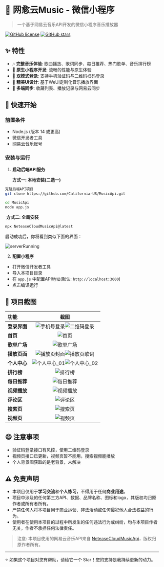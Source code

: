 # 🎵 网愈云Music - 微信小程序

> 一个基于网易云音乐API开发的微信小程序音乐播放器

[![GitHub license](https://img.shields.io/github/license/California-US/musicMiniProgram)](https://github.com/California-US/musicMiniProgram)
[![GitHub stars](https://img.shields.io/github/stars/California-US/MusicApi)](https://github.com/California-US/musicMiniProgram/stargazers)

## ✨ 特性

- 🎶 **完整音乐体验**: 歌曲播放、歌词同步、每日推荐、热门歌单、音乐排行榜
- 📱 **原生小程序开发**: 流畅的性能与原生体验
- 🔐 **双模式登录**: 支持手机验证码与二维码扫码登录
- 🎨 **精美UI设计**: 基于WeUI定制化音乐播放界面
- 💽 **多端同步**: 收藏列表、播放记录与网易云同步

## 🚀 快速开始

### 前置条件

- Node.js (版本 14 或更高)
- 微信开发者工具
- 网易云音乐账号

### 安装与运行

1. **启动后端API服务** 

   **方式一: 本地安装(二选一)**

```bash
克隆后端API项目
git clone https://github.com/California-US/MusicApi.git
        
cd MusicApi
node app.js
```

​	**方式二: 全局安装**

```bash
npx NeteaseCloudMusicApi@latest
```

启动成功后，你将看到类似下面的界面：

![serverRunning](https://github.com/California-US/musicMiniProgram/raw/main/docs/serverRunning.png)

2. **配置小程序**

- 打开微信开发者工具
- 导入本项目目录
- 在 `app.js` 中配置API地址(默认: `http://localhost:3000`)
- 点击编译运行

## 📸 项目截图

| 功能         |                             截图                             |
| :----------- | :----------------------------------------------------------: |
| **登录界面** | ![手机号登录](https://github.com/California-US/musicMiniProgram/raw/main/docs/phone_login.png)![二维码登录](https://github.com/California-US/musicMiniProgram/raw/main/docs/qr_code_login.png) |
| **首页**     | ![首页](https://github.com/California-US/musicMiniProgram/raw/main/docs/index.png) |
| **歌单广场** | ![歌单广场](https://github.com/California-US/musicMiniProgram/raw/main/docs/musicListSquare.png) |
| **播放页面** | ![播放页封面](https://github.com/California-US/musicMiniProgram/raw/main/docs/songDetail_01.png)![播放页歌词](https://github.com/California-US/musicMiniProgram/raw/main/docs/songDetail_02.png) |
| **个人中心** | ![个人中心_01](https://github.com/California-US/musicMiniProgram/raw/main/docs/personal_01.png)![个人中心_02](https://github.com/California-US/musicMiniProgram/raw/main/docs/personal_02.png) |
| **排行榜**   | ![排行榜](https://github.com/California-US/musicMiniProgram/raw/main/docs/ranking.png) |
| **每日推荐** | ![每日推荐](https://github.com/California-US/musicMiniProgram/raw/main/docs/recommendSong.png) |
| **视频播放** | ![视频播放](https://github.com/California-US/musicMiniProgram/raw/main/docs/videoPlayer.png) |
| **评论区**   | ![评论区](https://github.com/California-US/musicMiniProgram/raw/main/docs/comment.png) |
| **搜索页**   | ![搜索页](https://github.com/California-US/musicMiniProgram/raw/main/docs/search.png) |
| **视频页**   | ![视频页](https://github.com/California-US/musicMiniProgram/raw/main/docs/video.png) |

## 😄 注意事项

- 验证码登录接口有风控，使用二维码登录
- 视频页接口已更新，视频页暂不能用，搜索视频能播放
- 个人背景图获取的是老背景，未解决

## ⚠️ 免责声明

-   本项目仅用于**学习交流**和**个人练习**，不得用于任何**商业用途**。
-   项目中涉及的任何第三方API、数据、品牌名称、图标和logo，其版权均归原作者或所有者所有。
-   严禁任何人将本项目用于商业运营、非法活动或任何侵犯他人合法权益的行为。
-   使用者在使用本项目的过程中所发生的任何违法行为或纠纷，均与本项目作者无关，作者不承担任何法律责任。

> 注意: 本项目使用的网易云音乐API来自 [NeteaseCloudMusicApi](https://github.com/Binaryify/NeteaseCloudMusicApi)，版权归原作者所有。

---

⭐ 如果这个项目对您有帮助，请给它一个 Star！您的支持是我持续更新的动力。

